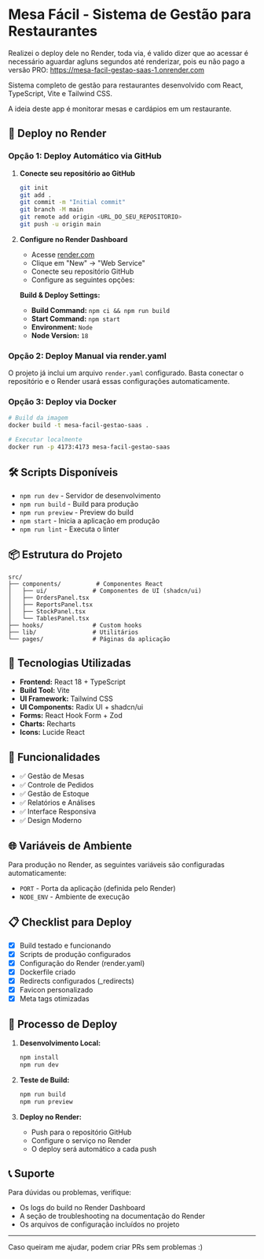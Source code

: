 # Mesa Fácil - Sistema de Gestão para Restaurantes

Realizei o deploy dele no Render, toda via, é valido dizer que ao acessar é necessário aguardar agluns segundos até renderizar, pois eu não pago a versão PRO:
https://mesa-facil-gestao-saas-1.onrender.com


Sistema completo de gestão para restaurantes desenvolvido com React, TypeScript, Vite e Tailwind CSS.

A ideia deste app é monitorar mesas e cardápios em um restaurante.

## 🚀 Deploy no Render

### Opção 1: Deploy Automático via GitHub

1. **Conecte seu repositório ao GitHub**
   ```bash
   git init
   git add .
   git commit -m "Initial commit"
   git branch -M main
   git remote add origin <URL_DO_SEU_REPOSITORIO>
   git push -u origin main
   ```

2. **Configure no Render Dashboard**
   - Acesse [render.com](https://render.com)
   - Clique em "New" → "Web Service"
   - Conecte seu repositório GitHub
   - Configure as seguintes opções:

   **Build & Deploy Settings:**
   - **Build Command:** `npm ci && npm run build`
   - **Start Command:** `npm start`
   - **Environment:** `Node`
   - **Node Version:** `18`

### Opção 2: Deploy Manual via render.yaml

O projeto já inclui um arquivo `render.yaml` configurado. Basta conectar o repositório e o Render usará essas configurações automaticamente.

### Opção 3: Deploy via Docker

```bash
# Build da imagem
docker build -t mesa-facil-gestao-saas .

# Executar localmente
docker run -p 4173:4173 mesa-facil-gestao-saas
```

## 🛠️ Scripts Disponíveis

- `npm run dev` - Servidor de desenvolvimento
- `npm run build` - Build para produção
- `npm run preview` - Preview do build
- `npm start` - Inicia a aplicação em produção
- `npm run lint` - Executa o linter

## 📦 Estrutura do Projeto

```
src/
├── components/          # Componentes React
│   ├── ui/             # Componentes de UI (shadcn/ui)
│   ├── OrdersPanel.tsx
│   ├── ReportsPanel.tsx
│   ├── StockPanel.tsx
│   └── TablesPanel.tsx
├── hooks/              # Custom hooks
├── lib/                # Utilitários
└── pages/              # Páginas da aplicação
```

## 🔧 Tecnologias Utilizadas

- **Frontend:** React 18 + TypeScript
- **Build Tool:** Vite
- **UI Framework:** Tailwind CSS
- **UI Components:** Radix UI + shadcn/ui
- **Forms:** React Hook Form + Zod
- **Charts:** Recharts
- **Icons:** Lucide React

## 📱 Funcionalidades

- ✅ Gestão de Mesas
- ✅ Controle de Pedidos
- ✅ Gestão de Estoque
- ✅ Relatórios e Análises
- ✅ Interface Responsiva
- ✅ Design Moderno

## 🌐 Variáveis de Ambiente

Para produção no Render, as seguintes variáveis são configuradas automaticamente:
- `PORT` - Porta da aplicação (definida pelo Render)
- `NODE_ENV` - Ambiente de execução

## 📋 Checklist para Deploy

- [x] Build testado e funcionando
- [x] Scripts de produção configurados
- [x] Configuração do Render (render.yaml)
- [x] Dockerfile criado
- [x] Redirects configurados (_redirects)
- [x] Favicon personalizado
- [x] Meta tags otimizadas

## 🔄 Processo de Deploy

1. **Desenvolvimento Local:**
   ```bash
   npm install
   npm run dev
   ```

2. **Teste de Build:**
   ```bash
   npm run build
   npm run preview
   ```

3. **Deploy no Render:**
   - Push para o repositório GitHub
   - Configure o serviço no Render
   - O deploy será automático a cada push

## 📞 Suporte

Para dúvidas ou problemas, verifique:
- Os logs do build no Render Dashboard
- A seção de troubleshooting na documentação do Render
- Os arquivos de configuração incluídos no projeto

---

Caso queiram me ajudar, podem criar PRs sem problemas :)
